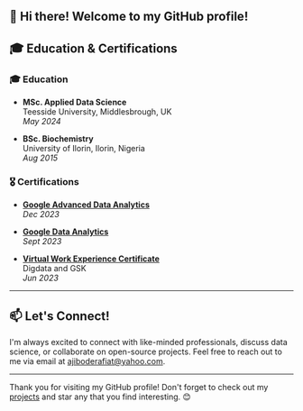 👋 Hi there! Welcome to my GitHub profile! 
---

## 🎓 Education & Certifications

### 🎓 Education

- **MSc. Applied Data Science**  
  Teesside University, Middlesbrough, UK  
  *May 2024*

- **BSc. Biochemistry**  
  University of Ilorin, Ilorin, Nigeria  
  *Aug 2015*

### 🎖 Certifications

- **[Google Advanced Data Analytics](https://bit.ly/3THSDzC)**  
  *Dec 2023*

- **[Google Data Analytics](https://bit.ly/3MQwsTU)**  
  *Sept 2023*

- **[Virtual Work Experience Certificate](https://bit.ly/3G1JVEy)**  
  Digdata and GSK  
  *Jun 2023*

---

## 📫 Let's Connect!

I'm always excited to connect with like-minded professionals, discuss data science, or collaborate on open-source projects. 
Feel free to reach out to me via email at [ajiboderafiat@yahoo.com](mailto:ajiboderafiat@yahoo.com).

---

Thank you for visiting my GitHub profile! Don't forget to check out my [projects](https://github.com/Rapheehat?tab=repositories) and star any that you find interesting. 😊
